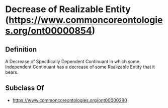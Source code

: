 # Decrease of Realizable Entity (https://www.commoncoreontologies.org/ont00000854)

## Definition
A Decrease of Specifically Dependent Continuant in which some Independent Continuant has a decrease of some Realizable Entity that it bears.

## Subclass Of
- https://www.commoncoreontologies.org/ont00000290


